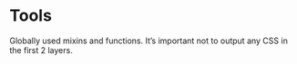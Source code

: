 # Tools

Globally used mixins and functions. It’s important not to output any CSS in the first 2 layers.